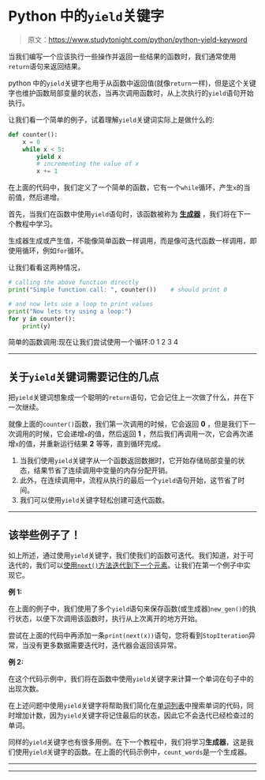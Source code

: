 # Python 中的`yield`关键字

> 原文：<https://www.studytonight.com/python/python-yield-keyword>

当我们编写一个应该执行一些操作并返回一些结果的函数时，我们通常使用`return`语句来返回结果。

python 中的`yield`关键字也用于从函数中返回值(就像`return`一样)，但是这个关键字也维护函数局部变量的状态，当再次调用函数时，从上次执行的`yield`语句开始执行。

让我们看一个简单的例子，试着理解`yield`关键词实际上是做什么的:

```py
def counter():
    x = 0
    while x < 5:
        yield x
        # incrementing the value of x
        x += 1 
```

在上面的代码中，我们定义了一个简单的函数，它有一个`while`循环，产生`x`的当前值，然后递增。

首先，当我们在函数中使用`yield`语句时，该函数被称为 **[生成器](python-generators)** ，我们将在下一个教程中学习。

生成器生成或产生值，不能像简单函数一样调用，而是像可迭代函数一样调用，即使用循环，例如`for`循环。

让我们看看这两种情况，

```py
# calling the above function directly
print("Simple function call: ", counter())    # should print 0

# and now lets use a loop to print values
print("Now lets try using a loop:")
for y in counter():
    print(y) 
```

简单的函数调用:<generator object="" counter="" at="">现在让我们尝试使用一个循环:0 1 2 3 4</generator>

* * *

## 关于`yield`关键词需要记住的几点

把`yield`关键词想象成一个聪明的`return`语句，它会记住上一次做了什么，并在下一次继续。

就像上面的`counter()`函数，我们第一次调用的时候，它会返回 **0** ，但是我们下一次调用的时候，它会递增`x`的值，然后返回 **1** ，然后我们再调用一次，它会再次递增`x`的值，并重新运行结果 **2** 等等，直到循环完成。

1.  当我们使用`yield`关键字从一个函数返回数据时，它开始存储局部变量的状态，结果节省了连续调用中变量的内存分配开销。
2.  此外，在连续调用中，流程从执行的最后一个`yield`语句开始，这节省了时间。
3.  我们可以使用`yield`关键字轻松创建可迭代函数。

* * *

## 该举些例子了！

如上所述，通过使用`yield`关键字，我们使我们的函数可迭代。我们知道，对于可迭代的，我们可以[使用`next()`方法迭代到下一个元素](/python/python-iterable-and-iterator)。让我们在第一个例子中实现它。

**例 1:**

在上面的例子中，我们使用了多个`yield`语句来保存函数(或生成器)`new_gen()`的执行状态，以便下次调用该函数时，执行从上次离开的地方开始。

尝试在上面的代码中再添加一条`print(next(x))`语句，您将看到`StopIteration`异常，当没有更多数据需要迭代时，迭代器会返回该异常。

**例 2:**

在这个代码示例中，我们将在函数中使用`yield`关键字来计算一个单词在句子中的出现次数。

在上述问题中使用`yield`关键字将帮助我们简化在[单词列表](lists-in-python)中搜索单词的代码，同时增加计数，因为`yield`关键字将记住最后的状态，因此它不会迭代已经检查过的单词。

同样的`yield`关键字也有很多用例。在下一个教程中，我们将学习**生成器**，这是我们使用`yield`关键字的函数。在上面的代码示例中，`count_words`是一个生成器。

* * *

* * *